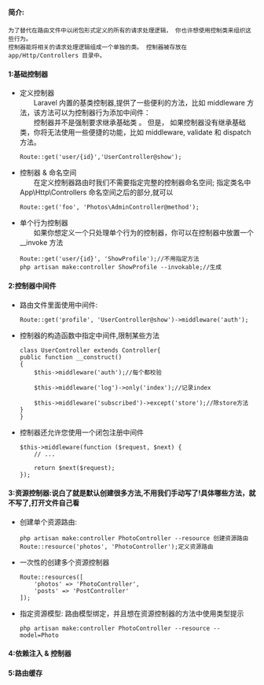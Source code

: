#### 简介:
    为了替代在路由文件中以闭包形式定义的所有的请求处理逻辑， 你也许想使用控制类来组织这些行为。    
    控制器能将相关的请求处理逻辑组成一个单独的类。 控制器被存放在 app/Http/Controllers 目录中。

#### 1:基础控制器
* 定义控制器    
    &ensp;&ensp;&ensp;&ensp;Laravel 内置的基类控制器,提供了一些便利的方法，比如 middleware 方法，该方法可以为控制器行为添加中间件：  
     &ensp;&ensp;&ensp;&ensp;控制器并不是强制要求继承基础类 。 但是， 如果控制器没有继承基础类，你将无法使用一些便捷的功能，比如 middleware, validate 和 dispatch 方法。 

    ```
    Route::get('user/{id}','UserController@show');
    ```
* 控制器 & 命名空间  
    &ensp;&ensp;&ensp;&ensp;在定义控制器路由时我们不需要指定完整的控制器命名空间;
    指定类名中 App\Http\Controllers 命名空间之后的部分,就可以
    ```
    Route::get('foo', 'Photos\AdminController@method');
    ```
* 单个行为控制器  
    &ensp;&ensp;&ensp;&ensp;如果你想定义一个只处理单个行为的控制器，你可以在控制器中放置一个 __invoke 方法  
    ```
    Route::get('user/{id}', 'ShowProfile');//不用指定方法
    php artisan make:controller ShowProfile --invokable;//生成

    ```

 


#### 2:控制器中间件
* 路由文件里面使用中间件:  
    ```
    Route::get('profile', 'UserController@show')->middleware('auth');
    ```
* 控制器的构造函数中指定中间件,限制某些方法

    ```
   class UserController extends Controller{
    public function __construct()
    {
        $this->middleware('auth');//每个都校验

        $this->middleware('log')->only('index');//记录index

        $this->middleware('subscribed')->except('store');//除store方法
    }
    }

    ```
* 控制器还允许您使用一个闭包注册中间件
    ```
    $this->middleware(function ($request, $next) {
        // ...

        return $next($request);
    });
    ```


#### 3:资源控制器:说白了就是默认创建很多方法,不用我们手动写了!具体哪些方法，就不写了,打开文件自己看
* 创建单个资源路由:
    ```
    php artisan make:controller PhotoController --resource 创建资源路由
    Route::resource('photos', 'PhotoController');定义资源路由
    ```

* 一次性的创建多个资源控制器
    ```
    Route::resources([
        'photos' => 'PhotoController',
        'posts' => 'PostController'
    ]);
    ```   
* 指定资源模型:   路由模型绑定，并且想在资源控制器的方法中使用类型提示 
    ````
    php artisan make:controller PhotoController --resource --model=Photo
    ````

#### 4:依赖注入 & 控制器


#### 5:路由缓存